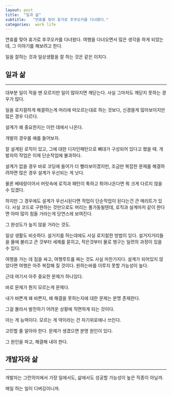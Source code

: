 ```yaml
---
layout: post
title:  "일과 삶"
subtitle:   "연휴를 맞아 휴가로 후쿠오카를 다녀왔다."
categories:  work life 
---
```


연휴를 맞아 휴가로 후쿠오카를 다녀왔다. 여행을 다녀오면서 많은 생각을 하게 되었는데, 그 이야기를 해보려고 한다.

일을 잘하는 것과 일상생활을 잘 하는 것은 같은 이치다.
## 일과 삶
---

대부분 일이 적을 땐 모르지만 일이 많아지면 깨닫는다. 사실 그마저도 깨닫지 못하는 경우가 많다.

일을 로지컬하게 해결하는게 머리에 떠오르는대로 하는 것보다, 신경쓸게 많아보이지만 많은 경우 다르다.

설계가 왜 중요한지는 이런 데에서 나온다.

개발의 경우를 예를 들어보자.

잘 설계된 로직이 있고, 그에 대한 디자인패턴으로 뼈대가 구성되어 있다고 했을 때. 개발자의 작업은 이제 단순작업에 불과하다.

설계가 없을 경우 바로 코딩에 들어가 더 빨라보이겠지만, 조금만 복잡한 문제를 해결하려하면 많은 경우 설계가 우선되는 게 낫다.

물론 베테랑이어서 머릿속에 로직과 패턴이 툭하고 튀어나온다면 뭐 크게 다르지 않을 수 있겠다.

하지만 그 경우에도 설계가 우선시된다면 작업이 단순작업이 된다는건 큰 메리트가 있다. 사실 코드로 구현하는 것만으로도 머리는 풀가동될텐데, 로직과 설계마저 같이 한다면 아마 많이 힘들 거라는게 당연스레 보여진다.

그 완성도가 높지 않을 거라는 것도. 

일상 생활도 비슷하다. 설거지를 하는데에도 사실 로지컬한 방법이 있다. 설거지거리들을 물에 불리고 큰 것부터 세제를 묻히고, 작은것부터 물로 헹구는 일련의 과정이 있을 수 있다. 

여행을 가는 데 짐을 싸고, 여행루트를 짜는 것도 사실 마찬가지다. 설계가 되어있지 않았다면 여행은 아주 복잡해 질 것이다. 원하는바를 이루지 못할 가능성이 높다.

근데 여기서 아주 중요한 문제가 하나있다.

바로 문제가 뭔지 모르는게 문제다.

내가 바쁜게 왜 바쁜지, 왜 해결을 못하는지에 대한 문제는 분명 존재한다.

그걸 몰라서 발전하기 어려운 상황에 직면하게 되는 것이다.

아는 게 능력이다. 모르는 게 약이라는 건 자기위로에나 쓰인다.

고민할 줄 알아야 한다. 문제가 생겼으면 분명 원인이 있다.

그 원인을 파고, 해결해 내야 한다.

## 개발자와 삶
---
개발자는 그런의미에서 가장 일에서도, 삶에서도 성공할 가능성이 높은 직종이 아닐까.

매일 하는 일이 디버깅이니까.

